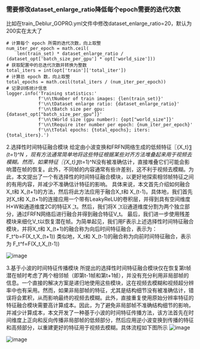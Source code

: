 ### 需要修改dataset_enlarge_ratio降低每个epoch需要的迭代次数
比如在train_Deblur_GOPRO.yml文件中修改dataset_enlarge_ratio=20，默认为200实在太大了
```
# 计算每个 epoch 所需的迭代次数，向上取整
num_iter_per_epoch = math.ceil(
    len(train_set) * dataset_enlarge_ratio / (dataset_opt['batch_size_per_gpu'] * opt['world_size']))
# 获取配置中的总迭代次数并转换为整数
total_iters = int(opt['train']['total_iter'])
# 计算总 epoch 数，向上取整
total_epochs = math.ceil(total_iters / (num_iter_per_epoch))
# 记录训练统计信息
logger.info('Training statistics:'
            f'\n\tNumber of train images: {len(train_set)}'
            f'\n\tDataset enlarge ratio: {dataset_enlarge_ratio}'
            f'\n\tBatch size per gpu: {dataset_opt["batch_size_per_gpu"]}'
            f'\n\tWorld size (gpu number): {opt["world_size"]}'
            f'\n\tRequire iter number per epoch: {num_iter_per_epoch}'
            f'\n\tTotal epochs: {total_epochs}; iters: {total_iters}.')
```


2.选择性时间特征融合模块
给定由小波变换和FRFN网络生成的低频特征〖{X_t}〗_(t=1)^N ，现有方法通常简单地将这些特征根据某些对齐方法堆叠起来用于视频去模糊。然而，如果特征〖{X_t}〗_(t=1)^N没有被准确估计，直接堆叠它们可能会影响潜在帧的恢复。此外，不同帧的内容通常有些许差别，这不利于视频去模糊。为此，本文提出了一个有选择性的时间特征融合模块，以更好地探索相邻帧特征之间的有用内容，并减少不准确估计特征的影响。
具体来说，本文首先介绍如何融合X_t和 X_(t+1)的方法，然后将此方法应用于融合X_t和 X_(t-1)。具体地，我们首先对X_t和 X_(t+1)的连接应用一个带有LeakyReLU的卷积层，并得到具有空间维度H×W和通道维度2C的特征X ̃_t。然后，我们将X ̃_t沿通道维度分割为两个独立部分，通过FRFN网络后进行融合并得到融合特征V_t。
最后，我们进一步使用残差模块来细化V_t以恢复潜在帧。为简单起见，我们用F表示上述选择性时间特征融合模块，并将X_t和 X_(t+1)的融合称为向后时间特征融合，表示为：
F_t^b=F(X_t,X_(t+1))
类似地，X_t和 X_(t-1)的融合称为向前时间特征融合，表示为
F_t^f=F(X_t,X_(t-1))

![image](https://github.com/user-attachments/assets/d1311ac9-159d-4e56-bc13-eb33396b22d6)




3.基于小波的时间特征传播模块
所提出的选择性时间特征融合模块仅在恢复第t帧潜在帧时考虑了两个相邻帧（即第t-1帧和第t+1帧），并没有充分利用非局部帧的信息。一个直接的解决方案是递归地使用这些模块，这在视频去模糊和视频超分辨率中也有采用。然而，如果非局部帧的特征，尤其是结构细节没有被准确估计，错误将会累积，从而影响最终的视频去模糊。此外，直接重复使用原始分辨率特征的特征融合模块需要高计算成本。因此，为了避免非局部帧不准确结构细节的影响，并减少计算成本，本文开发了一种基于小波的时间特征传播方法，该方法首先在时间维度上正向和反向传播非局部帧的低频部分，然后应用逆小波变换到传播的特征和高频部分，以重建更好的特征用于视频去模糊。具体流程如下图所示
![image](https://github.com/user-attachments/assets/01d86a57-451c-4364-8c02-8467556648ad)



![image](https://github.com/user-attachments/assets/c8d60e26-7387-4c1f-ae0d-2477a826f1d6)


